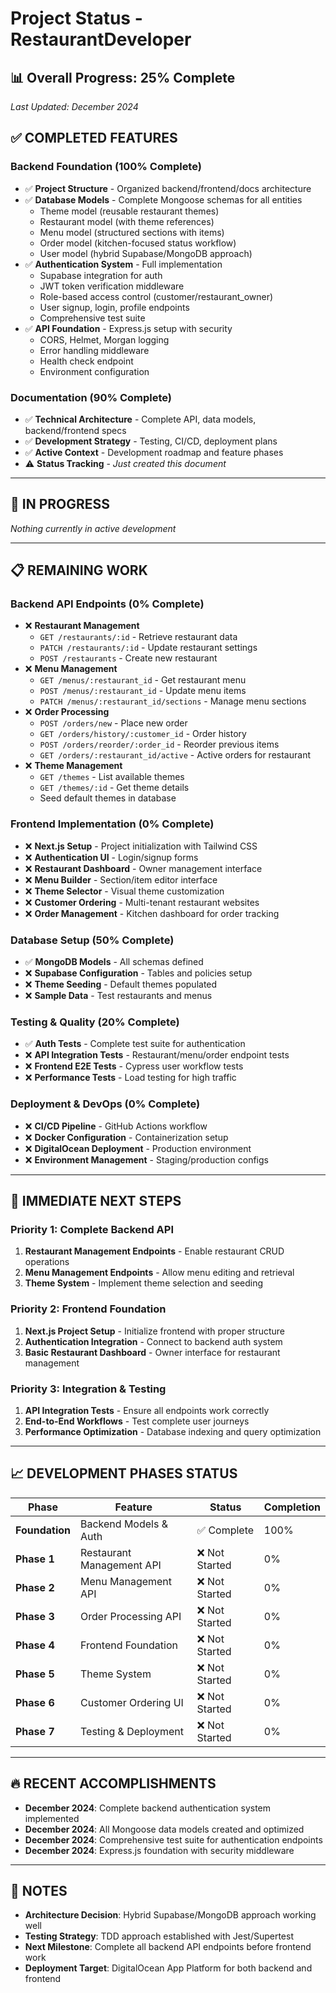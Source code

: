# Project Status - RestaurantDeveloper

## 📊 Overall Progress: **25% Complete**
*Last Updated: December 2024*

## ✅ **COMPLETED FEATURES**

### **Backend Foundation (100% Complete)**
- ✅ **Project Structure** - Organized backend/frontend/docs architecture
- ✅ **Database Models** - Complete Mongoose schemas for all entities
  - Theme model (reusable restaurant themes)
  - Restaurant model (with theme references)
  - Menu model (structured sections with items)
  - Order model (kitchen-focused status workflow)
  - User model (hybrid Supabase/MongoDB approach)
- ✅ **Authentication System** - Full implementation
  - Supabase integration for auth
  - JWT token verification middleware
  - Role-based access control (customer/restaurant_owner)
  - User signup, login, profile endpoints
  - Comprehensive test suite
- ✅ **API Foundation** - Express.js setup with security
  - CORS, Helmet, Morgan logging
  - Error handling middleware
  - Health check endpoint
  - Environment configuration

### **Documentation (90% Complete)**
- ✅ **Technical Architecture** - Complete API, data models, backend/frontend specs
- ✅ **Development Strategy** - Testing, CI/CD, deployment plans
- ✅ **Active Context** - Development roadmap and feature phases
- ⚠️ **Status Tracking** - *Just created this document*

---

## 🚧 **IN PROGRESS**
*Nothing currently in active development*

---

## 📋 **REMAINING WORK**

### **Backend API Endpoints (0% Complete)**
- ❌ **Restaurant Management**
  - `GET /restaurants/:id` - Retrieve restaurant data
  - `PATCH /restaurants/:id` - Update restaurant settings
  - `POST /restaurants` - Create new restaurant
- ❌ **Menu Management**
  - `GET /menus/:restaurant_id` - Get restaurant menu
  - `POST /menus/:restaurant_id` - Update menu items
  - `PATCH /menus/:restaurant_id/sections` - Manage menu sections
- ❌ **Order Processing**
  - `POST /orders/new` - Place new order
  - `GET /orders/history/:customer_id` - Order history
  - `POST /orders/reorder/:order_id` - Reorder previous items
  - `GET /orders/:restaurant_id/active` - Active orders for restaurant
- ❌ **Theme Management**
  - `GET /themes` - List available themes
  - `GET /themes/:id` - Get theme details
  - Seed default themes in database

### **Frontend Implementation (0% Complete)**
- ❌ **Next.js Setup** - Project initialization with Tailwind CSS
- ❌ **Authentication UI** - Login/signup forms
- ❌ **Restaurant Dashboard** - Owner management interface
- ❌ **Menu Builder** - Section/item editor interface
- ❌ **Theme Selector** - Visual theme customization
- ❌ **Customer Ordering** - Multi-tenant restaurant websites
- ❌ **Order Management** - Kitchen dashboard for order tracking

### **Database Setup (50% Complete)**
- ✅ **MongoDB Models** - All schemas defined
- ❌ **Supabase Configuration** - Tables and policies setup
- ❌ **Theme Seeding** - Default themes populated
- ❌ **Sample Data** - Test restaurants and menus

### **Testing & Quality (20% Complete)**
- ✅ **Auth Tests** - Complete test suite for authentication
- ❌ **API Integration Tests** - Restaurant/menu/order endpoint tests
- ❌ **Frontend E2E Tests** - Cypress user workflow tests
- ❌ **Performance Tests** - Load testing for high traffic

### **Deployment & DevOps (0% Complete)**
- ❌ **CI/CD Pipeline** - GitHub Actions workflow
- ❌ **Docker Configuration** - Containerization setup
- ❌ **DigitalOcean Deployment** - Production environment
- ❌ **Environment Management** - Staging/production configs

---

## 🎯 **IMMEDIATE NEXT STEPS**

### **Priority 1: Complete Backend API**
1. **Restaurant Management Endpoints** - Enable restaurant CRUD operations
2. **Menu Management Endpoints** - Allow menu editing and retrieval
3. **Theme System** - Implement theme selection and seeding

### **Priority 2: Frontend Foundation**
1. **Next.js Project Setup** - Initialize frontend with proper structure
2. **Authentication Integration** - Connect to backend auth system
3. **Basic Restaurant Dashboard** - Owner interface for restaurant management

### **Priority 3: Integration & Testing**
1. **API Integration Tests** - Ensure all endpoints work correctly
2. **End-to-End Workflows** - Test complete user journeys
3. **Performance Optimization** - Database indexing and query optimization

---

## 📈 **DEVELOPMENT PHASES STATUS**

| Phase | Feature | Status | Completion |
|-------|---------|--------|------------|
| **Foundation** | Backend Models & Auth | ✅ Complete | 100% |
| **Phase 1** | Restaurant Management API | ❌ Not Started | 0% |
| **Phase 2** | Menu Management API | ❌ Not Started | 0% |
| **Phase 3** | Order Processing API | ❌ Not Started | 0% |
| **Phase 4** | Frontend Foundation | ❌ Not Started | 0% |
| **Phase 5** | Theme System | ❌ Not Started | 0% |
| **Phase 6** | Customer Ordering UI | ❌ Not Started | 0% |
| **Phase 7** | Testing & Deployment | ❌ Not Started | 0% |

---

## 🔥 **RECENT ACCOMPLISHMENTS**
- **December 2024**: Complete backend authentication system implemented
- **December 2024**: All Mongoose data models created and optimized
- **December 2024**: Comprehensive test suite for authentication endpoints
- **December 2024**: Express.js foundation with security middleware

---

## 📝 **NOTES**
- **Architecture Decision**: Hybrid Supabase/MongoDB approach working well
- **Testing Strategy**: TDD approach established with Jest/Supertest
- **Next Milestone**: Complete all backend API endpoints before frontend work
- **Deployment Target**: DigitalOcean App Platform for both backend and frontend 